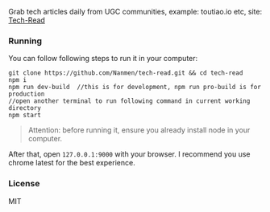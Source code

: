 Grab tech articles daily from UGC communities, example: toutiao.io etc, site: [Tech-Read](http://tech-read.ido321.com/)

### Running

You can follow following steps to run it in your computer:

```
git clone https://github.com/Nanmen/tech-read.git && cd tech-read
npm i
npm run dev-build  //this is for development, npm run pro-build is for production
//open another terminal to run following command in current working directory
npm start
```

>Attention: before running it, ensure you already install node in your computer.

After that, open `127.0.0.1:9000` with your browser. I recommend you use chrome latest for the best experience.

### License

MIT
